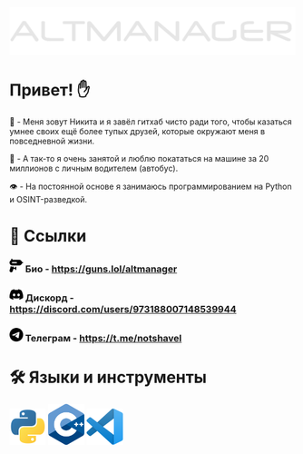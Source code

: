 ![image](banner.png)
# **Привет! ✋**

🧠 - Меня зовут Никита и я завёл гитхаб чисто ради того, чтобы казаться умнее своих ещё более тупых друзей, которые окружают меня в повседневной жизни.

🎩 - А так-то я очень занятой и люблю покататься на машине за 20 миллионов с личным водителем (автобус).

👁 - На постоянной основе я занимаюсь программированием на Python и OSINT-разведкой.

# 🔗 **Ссылки**
### <img src="gun-squirt.png" alt="drawing" width="24"/> Био - https://guns.lol/altmanager
### <img src="discord.png" alt="drawing" width="24"/> Дискорд - https://discord.com/users/973188007148539944
### <img src="telegram.png" alt="drawin" width="24"/> Телеграм - https://t.me/notshavel

# 🛠 **Языки и инструменты**
<img src="051683382f8a9d0f518bd9a2ee9da2b5.png" alt="drawin" width="64"/> <img src="cpp_logo.png" alt="drawin" width="64"/> <img src="vscode.png" alt="drawin" width="64"/>

